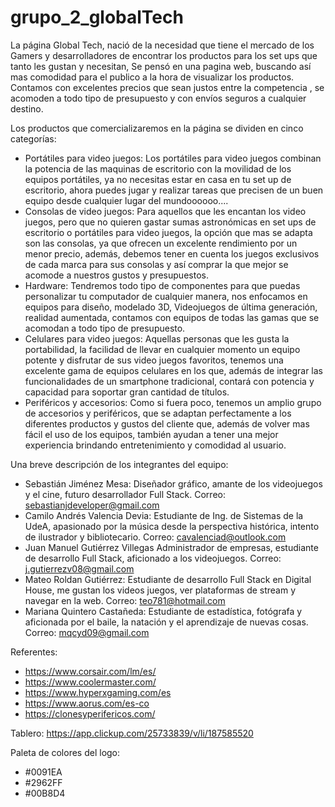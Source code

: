 # grupo_2_globalTech
La página Global Tech, nació de la necesidad que tiene el mercado de los Gamers y desarrolladores de encontrar los productos para los set ups que tanto les gustan y necesitan, Se pensó en una  pagina web, buscando así mas comodidad para el publico a la hora de visualizar los productos. Contamos con excelentes  precios que sean justos entre la competencia , se acomoden a todo tipo de presupuesto y con envíos seguros a cualquier destino.

Los productos que comercializaremos en la página se dividen en cinco categorías:
- Portátiles para video juegos: Los portátiles para video juegos combinan la potencia de las maquinas de escritorio con la movilidad de los equipos portátiles, ya no necesitas estar en casa en tu set up de escritorio, ahora puedes jugar y realizar tareas que precisen de un buen equipo desde cualquier lugar del mundoooooo.... 
- Consolas de video juegos: Para aquellos que les encantan los video juegos, pero que no quieren gastar sumas astronómicas en set ups de escritorio o portátiles para video juegos, la opción que mas se adapta son las consolas, ya que ofrecen un excelente rendimiento por un menor precio, además, debemos tener en cuenta los juegos exclusivos de cada marca para sus consolas y así comprar la que mejor se acomode a nuestros gustos y presupuestos. 
- Hardware: Tendremos todo tipo de componentes para que puedas personalizar tu computador de cualquier manera, nos enfocamos en equipos para diseño, modelado 3D, Videojuegos de última  generación, realidad aumentada, contamos con equipos de todas las gamas que se acomodan a todo tipo de presupuesto.
- Celulares para video juegos: Aquellas personas que les gusta la portabilidad, la facilidad de llevar en cualquier momento un equipo potente y disfrutar de sus video juegos favoritos, tenemos una excelente gama de equipos celulares en los que, además de integrar las funcionalidades de un smartphone tradicional, contará con potencia y capacidad para soportar gran cantidad de títulos.
- Periféricos y accesorios: Como si fuera poco, tenemos un amplio grupo de accesorios y periféricos, que se adaptan perfectamente a los diferentes productos y gustos del cliente que, además de volver mas fácil el uso de los equipos, también ayudan  a tener una mejor experiencia brindando entretenimiento y comodidad al usuario.

Una breve descripción de los integrantes del equipo: 
- Sebastián Jiménez Mesa: 
	    Diseñador gráfico, amante de los videojuegos y el cine,  futuro desarrollador Full Stack.
	    Correo: sebastianjdeveloper@gmail.com
- Camilo Andrés Valencia Devia: 
      Estudiante de Ing. de Sistemas de la UdeA, apasionado por la música desde la perspectiva histórica, intento de ilustrador y bibliotecario.
      Correo: cavalenciad@outlook.com
- Juan Manuel Gutiérrez Villegas
	    Administrador de empresas, estudiante de desarrollo Full Stack, aficionado a los videojuegos.
	    Correo: j.gutierrezv08@gmail.com
- Mateo Roldan Gutiérrez: 
	    Estudiante de desarrollo Full Stack en Digital House, me gustan los videos juegos, ver plataformas de stream y navegar en la web.
	    Correo: teo781@hotmail.com
- Mariana Quintero Castañeda: 
      Estudiante de estadística, fotógrafa y aficionada por el baile, la natación  y el aprendizaje de nuevas cosas.
      Correo: mqcyd09@gmail.com 
      
Referentes:
- https://www.corsair.com/lm/es/
- https://www.coolermaster.com/
- https://www.hyperxgaming.com/es
- https://www.aorus.com/es-co
- https://clonesyperifericos.com/

Tablero: https://app.clickup.com/25733839/v/li/187585520

Paleta de colores del logo: 
- #0091EA 
- #2962FF
- #00B8D4
